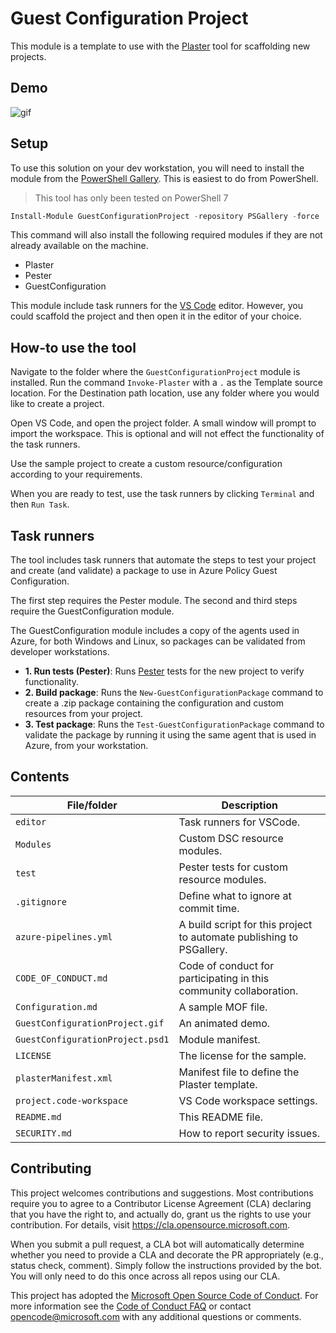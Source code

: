# Guest Configuration Project

This module is a template
to use with the
[Plaster](https://github.com/powershell/plaster)
tool for scaffolding new projects.

## Demo

![gif](https://github.com/microsoft/GuestConfigurationProject/raw/img/GuestConfigurationProject.gif)

## Setup

To use this solution on your dev workstation,
you will need to install the module from the
[PowerShell Gallery](https://powershellgallery.com).
This is easiest to do from PowerShell.

> This tool has only been tested on PowerShell 7

```powershell
Install-Module GuestConfigurationProject -repository PSGallery -force
```

This command will also install the following required modules if they
are not already available on the machine.

- Plaster
- Pester
- GuestConfiguration

This module include task runners for the
[VS Code](https://code.visualstudio.com/)
editor.
However, you could scaffold the project
and then open it in the editor of your choice.

## How-to use the tool

Navigate to the folder where the `GuestConfigurationProject` module is installed.
Run the command `Invoke-Plaster` with a `.` as the Template source location.
For the Destination path location,
use any folder where you would like to create a project.

Open VS Code, and open the project folder.
A small window will prompt to import the workspace.
This is optional and will not effect the functionality of the task runners.

Use the sample project to create a custom resource/configuration
according to your requirements.

When you are ready to test, use the task runners by clicking
`Terminal` and then `Run Task`.

## Task runners

The tool includes task runners that automate the steps to test
your project and create (and validate) a package to use in Azure Policy Guest Configuration.

The first step requires the Pester module.
The second and third steps require the GuestConfiguration module.

The GuestConfiguration module includes a copy of the agents used in Azure,
for both Windows and Linux, so packages can be validated from developer workstations.

- **1. Run tests (Pester)**: Runs [Pester](https://github.com/pester/pester) tests for the new project to verify functionality.
- **2. Build package**: Runs the `New-GuestConfigurationPackage` command to create a .zip package containing the configuration and custom resources from your project.
- **3. Test package**: Runs the `Test-GuestConfigurationPackage` command to validate the package by running it using the same agent that is used in Azure, from your workstation.

## Contents

| File/folder       | Description                                |
|-------------------|--------------------------------------------|
| `editor`          | Task runners for VSCode.                   |
| `Modules`         | Custom DSC resource modules.               |
| `test`            | Pester tests for custom resource modules.  |
| `.gitignore`      | Define what to ignore at commit time.      |
| `azure-pipelines.yml` | A build script for this project to automate publishing to PSGallery. |
| `CODE_OF_CONDUCT.md` | Code of conduct for participating in this community collaboration. |
| `Configuration.md` | A sample MOF file. |
| `GuestConfigurationProject.gif` | An animated demo.            |
| `GuestConfigurationProject.psd1` | Module manifest.            |
| `LICENSE`         | The license for the sample.                |
| `plasterManifest.xml` | Manifest file to define the Plaster template. |
| `project.code-workspace` | VS Code workspace settings.         |
| `README.md`       | This README file.                          |
| `SECURITY.md`     | How to report security issues.             |

## Contributing

This project welcomes contributions and suggestions.  Most contributions require you to agree to a
Contributor License Agreement (CLA) declaring that you have the right to, and actually do, grant us
the rights to use your contribution. For details, visit https://cla.opensource.microsoft.com.

When you submit a pull request, a CLA bot will automatically determine whether you need to provide
a CLA and decorate the PR appropriately (e.g., status check, comment). Simply follow the instructions
provided by the bot. You will only need to do this once across all repos using our CLA.

This project has adopted the [Microsoft Open Source Code of Conduct](https://opensource.microsoft.com/codeofconduct/).
For more information see the [Code of Conduct FAQ](https://opensource.microsoft.com/codeofconduct/faq/) or
contact [opencode@microsoft.com](mailto:opencode@microsoft.com) with any additional questions or comments.
